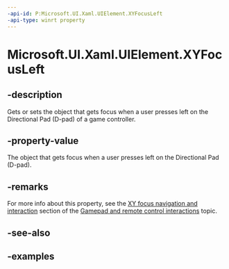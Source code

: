 ```yaml
---
-api-id: P:Microsoft.UI.Xaml.UIElement.XYFocusLeft
-api-type: winrt property
---
```


# Microsoft.UI.Xaml.UIElement.XYFocusLeft

<!--
public Microsoft.UI.Xaml.DependencyObject XYFocusLeft { get; set; }
-->

## -description

Gets or sets the object that gets focus when a user presses left on the Directional Pad (D-pad) of a game controller.

## -property-value

The object that gets focus when a user presses left on the Directional Pad (D-pad).

## -remarks

For more info about this property, see the [XY focus navigation and interaction](/windows/apps/design/input/gamepad-and-remote-interactions#xy-focus-navigation-and-interaction) section of the [Gamepad and remote control interactions](/windows/apps/design/input/gamepad-and-remote-interactions) topic.

## -see-also

## -examples
